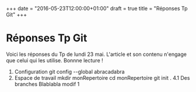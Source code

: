 +++
date = "2016-05-23T12:00:00+01:00"
draft = true
title = "Réponses Tp Git"
+++

# Réponses Tp Git
Voici les réponses du Tp de lundi 23 mai. L'article et son contenu n'engage que celui qui les utilise. Bonnne lecture !
1. Configuration
git config --global abracadabra
2. Espace de travail
mkdir monRepertoire
cd monRepertoire
git init .
4.1 Des branches
Blablabla modif 1